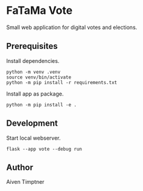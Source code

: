 # FaTaMa Vote

Small web application for digital votes and elections.

## Prerequisites

Install dependencies.

```shell
python -m venv .venv
source venv/bin/activate
python -m pip install -r requirements.txt
```

Install app as package.

```shell
python -m pip install -e .
```

## Development

Start local webserver.

```shell
flask --app vote --debug run
```

## Author

Aiven Timptner
